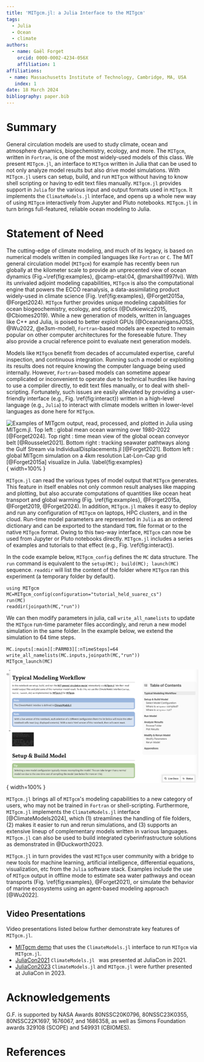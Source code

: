 ```yaml
---
title: 'MITgcm.jl: a Julia Interface to the MITgcm'
tags:
  - Julia
  - Ocean
  - climate
authors:
  - name: Gaël Forget
    orcid: 0000-0002-4234-056X
    affiliation: 1
affiliations:
 - name: Massachusetts Institute of Technology, Cambridge, MA, USA
   index: 1
date: 18 March 2024
bibliography: paper.bib
---
```

# Summary 

General circulation models are used to study climate, ocean and atmosphere dynamics, biogechemistry, ecology, and more. The `MITgcm`, written in `Fortran`, is one of the most widely-used models of this class. We present `MITgcm.jl`, an interface to `MITgcm` written in Julia that can be used to not only analyze model results but also drive model simulations. With `MITgcm.jl` users can setup, build, and run `MITgcm` without having to know shell scripting or having to edit text files manually. `MITgcm.jl` provides support in `Julia` for the various input and output formats used in `MITgcm`. It implements the `ClimateModels.jl` interface, and opens up a whole new way of using `MITgcm` interactively from Jupyter and Pluto notebooks. `MITgcm.jl` in turn brings full-featured, reliable ocean modeling to Julia.

# Statement of Need

The cutting-edge of climate modeling, and much of its legacy, is based on numerical models written in compiled languages like `Fortran` or `C`. The MIT general circulation model (`MITgcm`) for example has recently been run globally at the kilometer scale to provide an unprecented view of ocean dynamics (Fig.~\ref{fig:examples}, @camp-etal:04,  @marshall1997fvi). With its unrivaled adjoint modeling capabilities, `MITgcm` is also the computational engine that powers the ECCO reanalysis, a data-assimilating product widely-used in climate science (Fig. \ref{fig:examples},  @Forget2015a,  @Forget2024). `MITgcm` further provides unique modeling capabilities for ocean biogeochemistry, ecology, and optics (@Dutkiewicz2015, @Cbiomes2019). While a new generation of models, written in languages like C++ and Julia, is poised to better exploit GPUs (@OceananigansJOSS, @Wu2022, @e3sm-model), `Fortran`-based models are expected to remain popular on other computer architectures for the foreseable future. They also provide a crucial reference point to evaluate next generation models.

Models like `MITgcm` benefit from decades of accumulated expertise, careful inspection, and continuous integration. Running such a model or exploiting its results does not require knowing the computer language being used internally. However, `Fortran`-based models can sometime appear complicated or inconvenient to operate due to technical hurdles like having to use a compiler directly, to edit text files manually, or to deal with shell-scripting. Fortunately, such issues are easily alleviated by providing a user-friendly interface (e.g., Fig. \ref{fig:interact}) written in a high-level language (e.g., `Julia`) to interact with climate models written in lower-level languages as done here for `MITgcm`.

![Examples of `MITgcm` output, read, processed, and plotted in Julia using `MITgcm.jl`. Top left : global mean ocean warming over 1980-2022 [@Forget2024]. Top right : time mean view of the global ocean conveyor belt [@Rousselet2021]. Bottom right : tracking seawater pathtways along the Gulf Stream via `IndividualDisplacements.jl` [@Forget2021]. Bottom left : global `MITgcm` simulation on a 4km resolution Lat-Lon-Cap grid [@Forget2015a] visualize in `Julia`. \label{fig:examples}](MITgcm_Examples.png){ width=100% }

`MITgcm.jl` can read the various types of model output that `MITgcm` generates. This feature in itself enables not only common result analyses like mapping and plotting, but also accurate computations of quantities like ocean heat transport and global warming (Fig. \ref{fig:examples}, @Forget2015a, @Forget2019, @Forget2024). In addition, `MITgcm.jl` makes it easy to deploy and run any configuration of `MITgcm` on laptops, HPC clusters, and in the cloud. Run-time model parameters are represented in `Julia` as an ordered dictionary and can be exported to the standard `TOML` file format or to the native `MITgcm` format. Owing to this two-way interface, `MITgcm` can now be used from Jupyter or Pluto notebooks directly. `MITgcm.jl` includes a series of examples and tutorials to that effect (e.g., Fig. \ref{fig:interact}). 

In the code example below, `MITgcm_config` defines the `MC` data structure. The `run` command is equivalent to the `setup(MC); build(MC); launch(MC)` sequence. `readdir` will list the content of the folder where `MITgcm` ran this experiment (a temporary folder by default).

```
using MITgcm
MC=MITgcm_config(configuration="tutorial_held_suarez_cs")
run(MC)
readdir(joinpath(MC,"run"))
```

We can then modify parameters in julia, call `write_all_namelists` to update the `MITgcm` run-time parameter files accordingly, and rerun a new model simulation in the same folder. In the example below, we extend the simulation to 64 time steps. 

```
MC.inputs[:main][:PARM03][:nTimeSteps]=64
write_all_namelists(MC.inputs,joinpath(MC,"run"))
MITgcm_launch(MC)    
```

![Notebook that operates `MITgcm` interactively, and let's user visualize model results without having to write code. Both Jupyter and Pluto notebooks are supported.\label{fig:interact}](Pluto_workflow.png){ width=100% }

`MITgcm.jl` brings all of `MITgcm`'s modeling capabilities to a new category of users, who may not be trained in `Fortran` or shell-scripting. Furthermore, `MITgcm.jl` implements the `ClimateModels.jl` interface [@ClimateModels2024], which (1) streamlines the handling of file folders, (2) makes it easier to run and rerun simulations, and (3) supports an extensive lineup of complementary models written in various languages. `MITgcm.jl` can also be used to build integrated cyberinfrastructure solutions as demonstrated in  @Duckworth2023. 

`MITgcm.jl` in turn provides the vast `MITgcm` user community with a bridge to new tools for machine learning, artificial intelligence, differential equations, visualization, etc from the `Julia` software stack. Examples include the use of `MITgcm` output in offline mode to estimate sea water pathways and ocean transports (Fig. \ref{fig:examples}, @Forget2021), or simulate the behavior of marine ecosystems using an agent-based modeling approach [@Wu2022].

## Video Presentations

Video presentations listed below further demonstrate key features of `MITgcm.jl`.

- [MITgcm demo](https://youtu.be/0ec8I2-A5oQ?si=DXavbks9qRHCxFMx) that uses the `ClimateModels.jl` interface to run `MITgcm` via `MITgcm.jl`.
- [JuliaCon2021](https://www.youtube.com/watch?v=XR5hKCja0uw&t=0s) `ClimateModels.jl ` was presented at JuliaCon in 2021.
- [JuliaCon2023](https://www.youtube.com/watch?v=_Y6mNrN7eWA&t=0s) `ClimateModels.jl` and `MITgcm.jl` were further presented at JuliaCon in 2023.

# Acknowledgements

G.F. is supported by NASA Awards 80NSSC20K0796, 80NSSC23K0355, 80NSSC22K1697, 1676067, and 1686358, as well as Simons Foundation awards 329108 (SCOPE) and 549931 (CBIOMES).

# References


